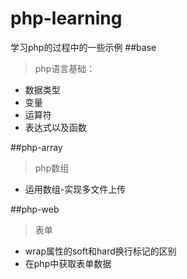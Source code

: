 # php-learning
学习php的过程中的一些示例
##base
>php语言基础：
  * 数据类型
  * 变量
  * 运算符
  * 表达式以及函数
  
##php-array
>php数组
 * 运用数组-实现多文件上传
 
##php-web
>表单
 * wrap属性的soft和hard换行标记的区别
 * 在php中获取表单数据